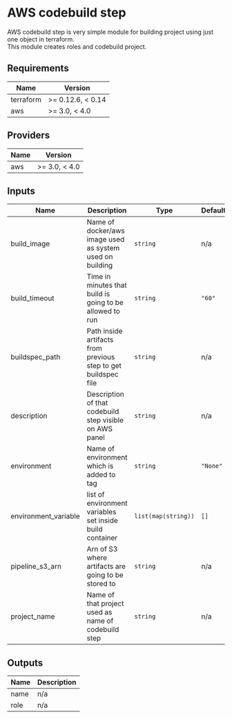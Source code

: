 # AWS codebuild step  
AWS codebuild step is very simple module for building project using just one object in terraform.  
This module creates roles and codebuild project.

## Requirements

| Name | Version |
|------|---------|
| terraform | >= 0.12.6, < 0.14 |
| aws | >= 3.0, < 4.0 |

## Providers

| Name | Version |
|------|---------|
| aws | >= 3.0, < 4.0 |

## Inputs

| Name | Description | Type | Default | Required |
|------|-------------|------|---------|:--------:|
| build\_image | Name of docker/aws image used as system used on building | `string` | n/a | yes |
| build\_timeout | Time in minutes that build is going to be allowed to run | `string` | `"60"` | no |
| buildspec\_path | Path inside artifacts from previous step to get buildspec file | `string` | n/a | yes |
| description | Description of that codebuild step visible on AWS panel | `string` | n/a | yes |
| environment | Name of environment which is added to tag | `string` | `"None"` | no |
| environment\_variable | list of environment variables set inside build container | `list(map(string))` | `[]` | no |
| pipeline\_s3\_arn | Arn of S3 where artifacts are going to be stored to | `string` | n/a | yes |
| project\_name | Name of that project used as name of codebuild step | `string` | n/a | yes |

## Outputs

| Name | Description |
|------|-------------|
| name | n/a |
| role | n/a |

